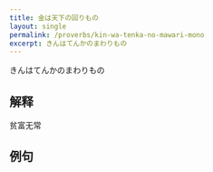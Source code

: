 ```yaml
---
title: 金は天下の回りもの
layout: single
permalink: /proverbs/kin-wa-tenka-no-mawari-mono
excerpt: きんはてんかのまわりもの
---
```


きんはてんかのまわりもの

## 解释

贫富无常

## 例句

